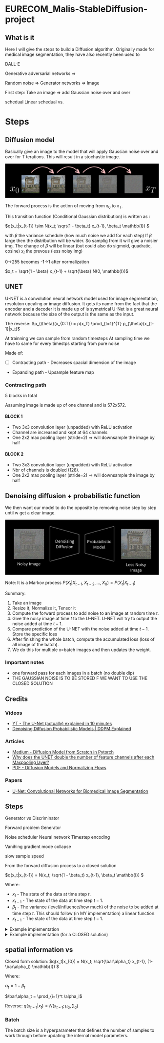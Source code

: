 # EURECOM_Malis-StableDiffusion-project

## What is it
Here I will give the steps to build a Diffusion algorithm. Originally made for medical image segmentation, they have also recently been used to 

DALL-E


Generative adversarial networks
=>

Random noise => Generator networks => Image




First step:
Take an image => add Gaussian noise over and over 

schedual
Linear schedual vs. 


# Steps

## Diffusion model

Basically give an image to the model that will apply Gaussian noise over and over for T terations. This will result in a stochastic image.

<p align="center">
  <img src="./img/diffusion.png" alt="Diffusion_algorithm"/>
</p>

The forward process is the action of moving from $x_0$ to $x_T$.

This transition function (Conditional Gaussian distribution) is written as :


$q(x_t|x_{t-1}) \sim N(x_t; \sqrt{1 - \beta_t} x_{t-1}, \beta_t \mathbb{I}) $

with $\beta$ the variance schedule (how much noise we add for each step)
If $\beta$ large then the distribution will be wider. So samplig from it will give a noisier img.
The change of $\beta$ will be linear (but could also do sigmoid, quadratic, cosine)
$x_t$ the prevous (less noisy img)

0->255 becomes -1->1 after normalization

$x_t = \sqrt{1 - \beta} x_{t-1} + \sqrt{\beta} N(0, \mathbb{I})$

## UNET
U-NET is a convolution neural network model used for image segmentation, resoluton upcaling or image diffusion. It gets its name from the fact that the encoder and a decoder it is made up of is symetrical
U-Net is a great neural network because the size of the output is the same as the input.


The reverse: $p_{\theta}(x_{0:T}) = p(x_T) \prod_{t=1}^{T} p_{\theta}(x_{t-1}|x_t)$

At trainning we can sample from random timesteps
At sampling time we have to same for every timestps starting from pure noise

Made of:
* [ ] Contracting path - Decreases spacial dimension of the image
* Expanding path - Upsample feature map

### Contracting path

5 blocks in total

Assuming image is made up of one channel and is 572x572.

#### BLOCK 1
* Two 3x3 convolution layer (unpadded) with ReLU activation
* Channel are increased and kept at 64 channels
* One 2x2 max pooling layer (stride=2) => will downsample the image by half

#### BLOCK 2
* Two 3x3 convolution layer (unpadded) with ReLU activation
* Nbr of channels is doubled (128).
* One 2x2 max pooling layer (stride=2) => will downsample the image by half

## Denoising diffusion + probabilistic function

We then want our model to do the opposite by removing noise step by step until w get a clear image. 

<p align="center">
  <img src="./img/denoising.png" alt="Diffusion_algorithm"/>
</p>


Note: It is a Markov process $P(X_t|X_{t-1}, X_{t-2}, ..., X_{0}) = P(X_t|X_{t-1})$


Summary:
1. Take an image
2. Resize it, Normalize it, Tensor it
3. Compute the forward process to add noise to an image at random time $t$.
4. Give the noisy image at time $t$ to the U-NET. U-NET will try to output the noise added at time $t-1$.
5. Compare prediction of the U-NET with the noise added at time $t-1$. Store the specific loss
6. After finishing the whole batch, compute the accumulated loss (loss of all image of the batch).
7. We do this for multiple x=batch images and then updates the weight.


### Important notes
* one forward pass for each images in a batch (no double dip)
* THE GAUSSIAN NOISE IS TO BE STORED F WE WANT TO USE THE CLOSED SOLUTION
## Credits



### Videos

* [YT - The U-Net (actually) explained in 10 minutes](https://www.youtube.com/watch?v=NhdzGfB1q74&t=352s)
* [Denoising Diffusion Probabilistic Models | DDPM Explained](https://www.youtube.com/watch?v=H45lF4sUgiE)

### Articles
* [Medium - Diffusion Model from Scratch in Pytorch](https://towardsdatascience.com/diffusion-model-from-scratch-in-pytorch-ddpm-9d9760528946)
* [Why does the UNET double the number of feature channels after each Maxpooling layer?](https://www.quora.com/Why-does-the-UNET-double-the-number-of-feature-channels-after-each-Maxpooling-layer)
* [PDF - Diffusion Models and Normalizing Flows](https://deeplearning.cs.cmu.edu/F23/document/slides/lec23.diffusion.updated.pdf)

### Papers
* [U-Net: Convolutional Networks for Biomedical Image Segmentation](https://arxiv.org/pdf/1505.04597v1)



## Steps

Generator vs Discriminator

Forward problem
Generator



Noise scheduler
Neural network
Timestep encoding

Vanihing gradient 
mode collapse

slow sample speed


From the forward diffusion process to a closed solution

$q(x_t|x_{t-1}) = N(x_t; \sqrt{1 - \beta_t} x_{t-1}, \beta_t \mathbb{I}) $

Where:

* $x_t$ - The state of the data at time step $t$.
* $x_{t-1}$ - The state of the data at time step $t-1$.
* $\beta_{t}$ - The variance (level/influence/how much) of the noise to be added at time step $t$. This should follow (in MY implementation) a linear function. 
* $x_{t-1}$ - The state of the data at time step $t-1$.


<details>
  <summary>Example implementation</summary>
  
  ### Part 1: Scale the data

  Calculate: $\sqrt{1-\beta_t}$

  Multiply: $\sqrt{1-\beta_t}$ with $x_{t-1}$

  ### Part 2: Add scaled noise

  Calculate: $\sqrt{\beta_t}$

  Calculate: The Gaussian noise $\epsilon$

  Multiply: $\sqrt{\beta_t}$ with the Gaussian noise $\epsilon$

  ### Part 2: Add part 1 and 2
  $x_{t+1} = p1 + p2$

</details>

<details>
  <summary>Example implementation (for a CLOSED solution)</summary>
  
  ### Part 1: Calculate the cumulative product of $\bar\alpha_t$

  Reminder: $\bar\alpha_t = \prod_{i=1}^t (1-\beta_i)$

  Calculate: $\bar\alpha_t$

  Multiply: $\bar\alpha_t$ with $x_0$

  ### Part 2: Add cummulative scaled noise

  Calculate: $\sqrt{\bar\alpha_t}$

  Multiply: $\sqrt{\bar\alpha_t}$ with the Gaussian noise $\epsilon$

  ### Part 2: Add part 1 and 2
  $x_{t} = p1 + p2$

</details>


spatial information vs 
---

Closed form solution:
$q(x_t|x_{0}) = N(x_t; \sqrt{\bar\alpha_t} x_{t-1}, (1-\bar\alpha_t) \mathbb{I}) $

Where:

$\alpha_t = 1 - \beta_t$

$\bar\alpha_t = \prod_{i=1}^t \alpha_i$



Reverse:
$q(x_{t-1}|x_t) = N(x_{t-1}; \mu_q, \sum_q)$



### Batch

The batch size is a hyperparameter that defines the number of samples to work through before updating the internal model parameters.
